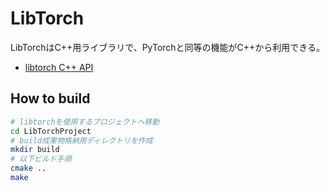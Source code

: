 # LibTorch

LibTorchはC++用ライブラリで、PyTorchと同等の機能がC++から利用できる。

- [libtorch C++ API](https://pytorch.org/cppdocs/)

## How to build
```bash
# libtorchを使用するプロジェクトへ移動
cd LibTorchProject
# build成果物格納用ディレクトリを作成
mkdir build
# 以下ビルド手順
cmake ..
make
```